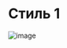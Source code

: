 # Стиль 1
![image](https://github.com/akechipls/mcfujiwaraStyles/assets/81432836/637e8315-0826-4e59-9d8d-dabdb921cfac)
